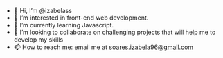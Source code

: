 - 👋 Hi, I’m @izabelass
- 👀 I’m interested in front-end web development.
- 🌱 I’m currently learning Javascript.
- 💞️ I’m looking to collaborate on challenging projects that will help me to develop my skills
- 📫 How to reach me: email me at soares.izabela96@gmail.com

<!---
izabelass/izabelass is a ✨ special ✨ repository because its `README.md` (this file) appears on your GitHub profile.
You can click the Preview link to take a look at your changes.
--->
